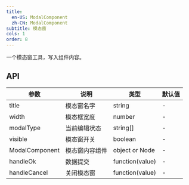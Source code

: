 ```yaml
---
title:
  en-US: ModalComponent
  zh-CN: ModalComponent
subtitle: 模态窗
cols: 1
order: 8
---
```


一个模态窗工具，写入组件内容。

## API

参数 | 说明 | 类型 | 默认值
----|------|-----|------
title | 模态窗名字 | string | -
width | 模态框宽度 | number | -
modalType | 当前编辑状态 | string[] | -
visible | 模态窗开关 | boolean | -
ModalComponent | 模态窗内容组件 | object or Node | -
handleOk | 数据提交 | function(value) | -
handleCancel | 关闭模态窗 | function(value) | -
